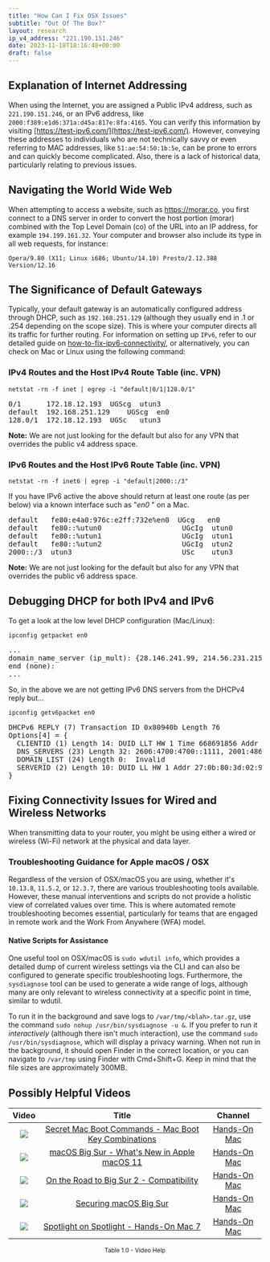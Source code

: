 ```yaml
---
title: "How Can I Fix OSX Issues"
subtitle: "Out Of The Box?"
layout: research
ip_v4_address: "221.190.151.246"
date: 2023-11-18T18:16:48+00:00
draft: false
---
```


## Explanation of Internet Addressing

When using the Internet, you are assigned a Public IPv4 address, such as ```221.190.151.246```, or an IPv6 address, like ```2000:f389:e1d6:371a:d45a:817e:8fa:4165```. You can verify this information by visiting [https://test-ipv6.com/](https://test-ipv6.com/). However, conveying these addresses to individuals who are not technically savvy or even referring to MAC addresses, like ```51:ae:54:50:1b:5e```, can be prone to errors and can quickly become complicated. Also, there is a lack of historical data, particularly relating to previous issues.
## Navigating the World Wide Web
When attempting to access a website, such as https://morar.co, you first connect to a DNS server in order to convert the host portion (morar) combined with the Top Level Domain (co) of the URL into an IP address, for example ```194.199.161.32```. Your computer and browser also include its type in all web requests, for instance:

```
Opera/9.80 (X11; Linux i686; Ubuntu/14.10) Presto/2.12.388 Version/12.16
```
## The Significance of Default Gateways
Typically, your default gateway is an automatically configured address through DHCP, such as ```192.168.251.129``` (although they usually end in .1 or .254 depending on the scope size). This is where your computer directs all its traffic for further routing. For information on setting up ```IPv6```, refer to our detailed guide on [how-to-fix-ipv6-connectivity/](/blog/how-to-fix-ipv6-connectivity/), or alternatively, you can check on Mac or Linux using the following command:

### IPv4 Routes and the Host IPv4 Route Table (inc. VPN)
```netstat -rn -f inet | egrep -i "default|0/1|128.0/1"```

<pre>
0/1      172.18.12.193  UGScg  utun3
default  192.168.251.129    UGScg  en0
128.0/1  172.18.12.193  UGSc   utun3</pre>

**Note:** We are not just looking for the default but also for any VPN that overrides the public v4 address space.

### IPv6 Routes and the Host IPv6 Route Table (inc. VPN)
```netstat -rn -f inet6 | egrep -i "default|2000::/3"```

If you have IPv6 active the above should return at least one route (as per below) via a known interface such as "_en0_ " on a Mac. 

<pre>
default   fe80:e4a0:976c:e2ff:732e%en0  UGcg   en0
default   fe80::%utun0                   UGcIg  utun0
default   fe80::%utun1                   UGcIg  utun1
default   fe80::%utun2                   UGcIg  utun2
2000::/3  utun3                          USc    utun3</pre>

**Note:** We are not just looking for the default but also for any VPN that overrides the public v6 address space.
<br>

## Debugging DHCP for both IPv4 and IPv6

To get a look at the low level DHCP configuration (Mac/Linux): 

```ipconfig getpacket en0```

<pre>
...
domain_name_server (ip_mult): {28.146.241.99, 214.56.231.215}
end (none):
...</pre>

So, in the above we are not getting IPv6 DNS servers from the DHCPv4 reply but...

```ipconfig getv6packet en0```

<pre>
DHCPv6 REPLY (7) Transaction ID 0x80940b Length 76
Options[4] = {
  CLIENTID (1) Length 14: DUID LLT HW 1 Time 668691856 Addr 51:ae:54:50:1b:5e
  DNS_SERVERS (23) Length 32: 2606:4700:4700::1111, 2001:4860:4860::8844
  DOMAIN_LIST (24) Length 0:  Invalid
  SERVERID (2) Length 10: DUID LL HW 1 Addr 27:0b:80:3d:02:97
}</pre>




## Fixing Connectivity Issues for Wired and Wireless Networks

When transmitting data to your router, you might be using either a wired or wireless (Wi-Fi) network at the physical and data layer.
### Troubleshooting Guidance for Apple macOS / OSX
Regardless of the version of OSX/macOS you are using, whether it's ```10.13.8```, ```11.5.2```, or ```12.3.7```, there are various troubleshooting tools available. However, these manual interventions and scripts do not provide a holistic view of correlated values over time. This is where automated remote troubleshooting becomes essential, particularly for teams that are engaged in remote work and the Work From Anywhere (WFA) model.
#### Native Scripts for Assistance
One useful tool on OSX/macOS is ```sudo wdutil info```, which provides a detailed dump of current wireless settings via the CLI and can also be configured to generate specific troubleshooting logs. Furthermore, the ```sysdiagnose``` tool can be used to generate a wide range of logs, although many are only relevant to wireless connectivity at a specific point in time, similar to wdutil.

To run it in the background and save logs to ```/var/tmp/<blah>.tar.gz```, use the command ```sudo nohup /usr/bin/sysdiagnose -u &```. If you prefer to run it *interactively* (although there isn't much interaction), use the command ```sudo /usr/bin/sysdiagnose```, which will display a privacy warning. When not run in the background, it should open Finder in the correct location, or you can navigate to ```/var/tmp``` using Finder with Cmd+Shift+G. Keep in mind that the file sizes are approximately 300MB.
## Possibly Helpful Videos

<link href="/plugins/lity/css/lity.min.css" rel="stylesheet">
<script src="/plugins/lity/js/lity.min.js"></script>
<div class="table1-start"></div>

|Video | Title | Channel |
| :---: | :---: | :---: |
|<a href="https://www.youtube.com/watch?v=VwNYWAxHCgM" data-lity><img src="https://i.ytimg.com/vi/VwNYWAxHCgM/default.jpg" class="img-fluid"></a>|<a href="https://www.youtube.com/watch?v=VwNYWAxHCgM" data-lity>Secret Mac Boot Commands - Mac Boot Key Combinations</a>|<a target="_blank" href="https://www.youtube.com/channel/UCg43DP8MdHVcl4rFK_delBg" >Hands-On Mac</a>|
|<a href="https://www.youtube.com/watch?v=JMKi6o9kaZI" data-lity><img src="https://i.ytimg.com/vi/JMKi6o9kaZI/default.jpg" class="img-fluid"></a>|<a href="https://www.youtube.com/watch?v=JMKi6o9kaZI" data-lity>macOS Big Sur - What&#39;s New in Apple macOS 11</a>|<a target="_blank" href="https://www.youtube.com/channel/UCg43DP8MdHVcl4rFK_delBg" >Hands-On Mac</a>|
|<a href="https://www.youtube.com/watch?v=HEbK-Tignuc" data-lity><img src="https://i.ytimg.com/vi/HEbK-Tignuc/default.jpg" class="img-fluid"></a>|<a href="https://www.youtube.com/watch?v=HEbK-Tignuc" data-lity>On the Road to Big Sur 2 - Compatibility</a>|<a target="_blank" href="https://www.youtube.com/channel/UCg43DP8MdHVcl4rFK_delBg" >Hands-On Mac</a>|
|<a href="https://www.youtube.com/watch?v=7KdhJimuhNw" data-lity><img src="https://i.ytimg.com/vi/7KdhJimuhNw/default.jpg" class="img-fluid"></a>|<a href="https://www.youtube.com/watch?v=7KdhJimuhNw" data-lity>Securing macOS Big Sur</a>|<a target="_blank" href="https://www.youtube.com/channel/UCg43DP8MdHVcl4rFK_delBg" >Hands-On Mac</a>|
|<a href="https://www.youtube.com/watch?v=RslZ4W1EPqk" data-lity><img src="https://i.ytimg.com/vi/RslZ4W1EPqk/default.jpg" class="img-fluid"></a>|<a href="https://www.youtube.com/watch?v=RslZ4W1EPqk" data-lity>Spotlight on Spotlight - Hands-On Mac 7</a>|<a target="_blank" href="https://www.youtube.com/channel/UCg43DP8MdHVcl4rFK_delBg" >Hands-On Mac</a>|

<center><small>Table 1.0 - Video Help</small></center>
 <br>
<div class="table1-end"></div>
<script type="text/javascript">
(function() {
    $('div.table1-start').nextUntil('div.table1-end', 'table').addClass('table thead-dark table-striped table-responsive rounded').attr('id', 't1');
    $('#t1').find('thead').addClass('thead-dark');
})();
</script>
